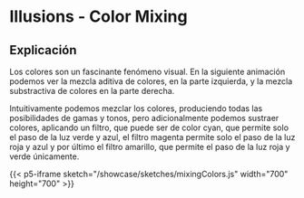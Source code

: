 # Illusions - Color Mixing

## Explicación

Los colores son un fascinante fenómeno visual.
En la siguiente animación podemos ver la mezcla aditiva de colores, en la parte izquierda, y la mezcla substractiva de colores en la parte derecha.

Intuitivamente podemos mezclar los colores, produciendo todas las posibilidades de gamas y tonos, pero adicionalmente podemos sustraer colores, aplicando un filtro, que puede ser de color cyan, que permite solo el paso de la luz verde y azul, el filtro magenta permite solo el paso de la luz roja y azul y por último el filtro amarillo, que permite el paso de la luz roja y verde únicamente.

{{< p5-iframe sketch="/showcase/sketches/mixingColors.js" width="700" height="700" >}}